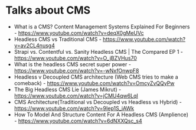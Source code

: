 # Talks about CMS 
 - What is a CMS? Content Management Systems Explained For Beginners - https://www.youtube.com/watch?v=deqX0gMeUVc
 - Headless CMS vs Traditional CMS - https://www.youtube.com/watch?v=av2CL4nusg4
 - Strapi vs. Contentful vs. Sanity Headless CMS | The Compared EP 1 - https://www.youtube.com/watch?v=O_jBZVHus70
 - What is the headless CMS secret super power - https://www.youtube.com/watch?v=-wNxfOnwpF8
 - Headless v Decoupled CMS architecture (Web CMS tries to make a comeback) - https://www.youtube.com/watch?v=OmcyZvQQyPw
 - The Big Headless CMS Lie (James Mikrut) - https://www.youtube.com/watch?v=jCMU4qw6LqI
 - CMS Architecture(Traditional vs Decoupled vs Headless vs Hybrid) - https://www.youtube.com/watch?v=9Iep1S_iAWk
 - How To Model And Structure Content For A Headless CMS (Amplience) - https://www.youtube.com/watch?v=6dNXXQsc_s4

